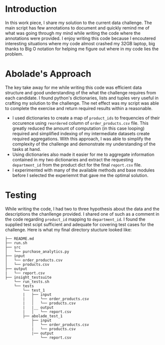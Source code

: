 # Introduction
In this work piece, I share my solution to the current data challenge. The main script has few annotations to document and quickly remind me of what was going through my mind while writing the code where the annotations were provided. I enjoy writing this code because I encoutered interesting situations where my code almost crashed my 32GB laptop, big thanks to Big O notation for helping me figure out where in my code lies the problem.

# Abolade's Approach
The key take away for me while writing this code was efficient data structure and good understanding of the what the challenge requires from each candidate. I found python's dictionaries, lists and tuples very useful in crafting my solution to the challenge. The net effect was my script was able to complete the exercise and return required results within a reasonable.
* I used dictionaries to create a map of `product_ids` to frequencies of their occurence using `reordered` column of `order_products.csv` file. This greatly reduced the amount of computation (in this case looping) required and simplified indexing of my intermediate datasets  create required aggregations. With this approach, I was able to simplify the complexity of the challenge and demonstrate my understanding of the tasks at hand.
* Using dictionaries also made it easier for me to aggregate information contained in my two dictionaries and extract the requesting `department_id` from the product dict for the final `report.csv` file.
* I experimented with many of the available methods and base modules before I selected the experiemnt that gave me the optimal solution.

# Testing
While writing the code, I had two to three hypothesis about the data and the descriptions the chanllenge provided. I shared one of such as a comment in the code regarding `product_id` mapping to `department_id`. I found the supplied test scipt sufficient and adequate for covering test cases for the challenge. 
Here is what my final directory stucture looked like:

    ├── README.md 
    ├── run.sh
    ├── src
    │   └── purchase_analytics.py
    ├── input
    │   └── order_products.csv
    │   └── products.csv
    ├── output
    |   └── report.csv
    ├── insight_testsuite
        └── run_tests.sh
        └── tests
            └── test_1
            |   ├── input
            |   │   └── order_products.csv
            |   │   └── products.csv
            |   |__ output
            |   │   └── report.csv
            ├── abolade_test_1
                ├── input
                │   └── order_products.csv
                |   └── products.csv
                |── output
                    └── report.csv
   
